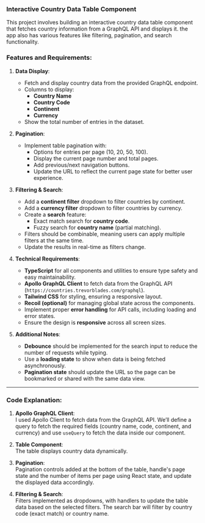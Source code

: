 ### Interactive Country Data Table Component

This project involves building an interactive country data table component that fetches country information from a GraphQL API and displays it. the app also has various features like filtering, pagination, and search functionality.

### Features and Requirements:

1. **Data Display**:

   - Fetch and display country data from the provided GraphQL endpoint.
   - Columns to display:
     - **Country Name**
     - **Country Code**
     - **Continent**
     - **Currency**
   - Show the total number of entries in the dataset.

2. **Pagination**:

   - Implement table pagination with:
     - Options for entries per page (10, 20, 50, 100).
     - Display the current page number and total pages.
     - Add previous/next navigation buttons.
     - Update the URL to reflect the current page state for better user experience.

3. **Filtering & Search**:

   - Add a **continent filter** dropdown to filter countries by continent.
   - Add a **currency filter** dropdown to filter countries by currency.
   - Create a **search** feature:
     - Exact match search for **country code**.
     - Fuzzy search for **country name** (partial matching).
   - Filters should be combinable, meaning users can apply multiple filters at the same time.
   - Update the results in real-time as filters change.

4. **Technical Requirements**:

   - **TypeScript** for all components and utilities to ensure type safety and easy maintainability.
   - **Apollo GraphQL Client** to fetch data from the GraphQL API (`https://countries.trevorblades.com/graphql`).
   - **Tailwind CSS** for styling, ensuring a responsive layout.
   - **Recoil (optional)** for managing global state across the components.
   - Implement proper **error handling** for API calls, including loading and error states.
   - Ensure the design is **responsive** across all screen sizes.

5. **Additional Notes**:
   - **Debounce** should be implemented for the search input to reduce the number of requests while typing.
   - Use a **loading state** to show when data is being fetched asynchronously.
   - **Pagination state** should update the URL so the page can be bookmarked or shared with the same data view.

---

### Code Explanation:

1. **Apollo GraphQL Client**:  
   I used Apollo Client to fetch data from the GraphQL API. We’ll define a query to fetch the required fields (country name, code, continent, and currency) and use `useQuery` to fetch the data inside our component.

2. **Table Component**:  
   The table displays country data dynamically.

3. **Pagination**:  
   Pagination controls added at the bottom of the table, handle's page state and the number of items per page using React state, and update the displayed data accordingly.

4. **Filtering & Search**:  
   Filters implemented as dropdowns, with handlers to update the table data based on the selected filters. The search bar will filter by country code (exact match) or country name.
